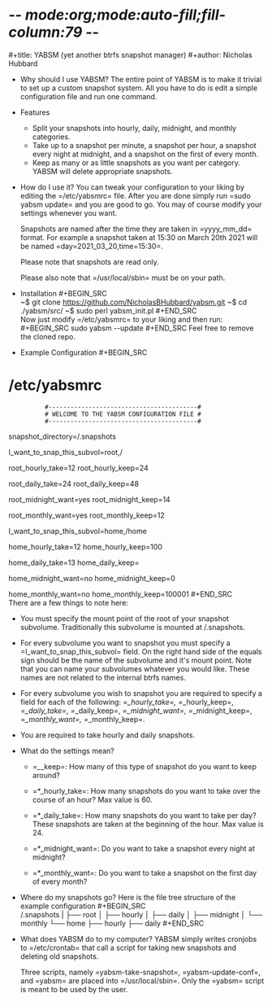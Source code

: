 # -*- mode:org;mode:auto-fill;fill-column:79 -*-
#+title: YABSM (yet another btrfs snapshot manager)
#+author: Nicholas Hubbard

* Why should I use YABSM?
  The entire point of YABSM is to make it trivial to set up a custom snapshot
  system. All you have to do is edit a simple configuration file and run one
  command.

* Features
  + Split your snapshots into hourly, daily, midnight, and monthly categories.
  + Take up to a snapshot per minute, a snapshot per hour, a snapshot every
    night at midnight, and a snapshot on the first of every month.
  + Keep as many or as little snapshots as you want per category. YABSM will
    delete appropriate snapshots.
  
* How do I use it?
  You can tweak your configuration to your liking by editing the =/etc/yabsmrc=
  file. After you are done simply run =sudo yabsm update= and you are good to
  go. You may of course modify your settings whenever you want. 

  Snapshots are named after the time they are taken in =yyyy_mm_dd= format. 
  For example a snapshot taken at 15:30 on March 20th 2021 will be named
  =day=2021_03_20,time=15:30=. 

  Please note that snapshots are read only.

  Please also note that =/usr/local/sbin= must be on your path.

* Installation
  #+BEGIN_SRC  
  ~$ git clone https://github.com/NicholasBHubbard/yabsm.git
  ~$ cd ./yabsm/src/
  ~$ sudo perl yabsm_init.pl
  #+END_SRC  
  Now just modify =/etc/yabsmrc= to your liking and then run:
  #+BEGIN_SRC
  sudo yabsm --update
  #+END_SRC
  Feel free to remove the cloned repo.

*  Example Configuration
  #+BEGIN_SRC  
# /etc/yabsmrc
                                      
              #-----------------------------------------#
              # WELCOME TO THE YABSM CONFIGURATION FILE #
              #-----------------------------------------#

snapshot_directory=/.snapshots



I_want_to_snap_this_subvol=root,/

root_hourly_take=12
root_hourly_keep=24

root_daily_take=24
root_daily_keep=48

root_midnight_want=yes
root_midnight_keep=14

root_monthly_want=yes
root_monthly_keep=12



I_want_to_snap_this_subvol=home,/home

home_hourly_take=12
home_hourly_keep=100

home_daily_take=13
home_daily_keep=

home_midnight_want=no
home_midnight_keep=0

home_monthly_want=no
home_monthly_keep=100001
  #+END_SRC  
  There are a few things to note here:
  + You must specify the mount point of the root of your snapshot
    subvolume. Traditionally this subvolume is mounted at /.snapshots.


  + For every subvolume you want to snapshot you must specify a
    =I_want_to_snap_this_subvol= field. On the right hand side of the equals
    sign should be the name of the subvolume and it's mount point. Note that
    you can name your subvolumes whatever you would like. These names are not
    related to the internal btrfs names.


  + For every subvolume you wish to snapshot you are required to specify a
    field for each of the following: =*_hourly_take=, =*_hourly_keep=,
    =*_daily_take=, =*_daily_keep=, =*_midnight_want=, =*_midnight_keep=,
    =*_monthly_want=, =*_monthly_keep=.

  + You are required to take hourly and daily snapshots. 
* What do the settings mean?
  + =*_*_keep=: How many of this type of snapshot do you want to keep around? 


  + =*_hourly_take=: How many snapshots do you want to take over the course of
    an hour? Max value is 60.


  + =*_daily_take=: How many snapshots do you want to take per day? These
    snapshots are taken at the beginning of the hour. Max value is 24.


  + =*_midnight_want=: Do you want to take a snapshot every night at midnight?


  + =*_monthly_want=: Do you want to take a snapshot on the first day of every month?

* Where do my snapshots go?
Here is the file tree structure of the example configuration
  #+BEGIN_SRC  
  /.snapshots
  |
  ├── root
  │   ├── hourly
  │   ├── daily
  │   ├── midnight
  │   └── monthly
  └── home
      ├── hourly
      ├── daily
  #+END_SRC  

* What does YABSM do to my computer?
  YABSM simply writes cronjobs to =/etc/crontab= that call a script for
  taking new snapshots and deleting old snapshots.

  Three scripts, namely =yabsm-take-snapshot=, =yabsm-update-conf=, and =yabsm=
  are placed into =/usr/local/sbin=. Only the =yabsm= script is meant to be
  used by the user. 

